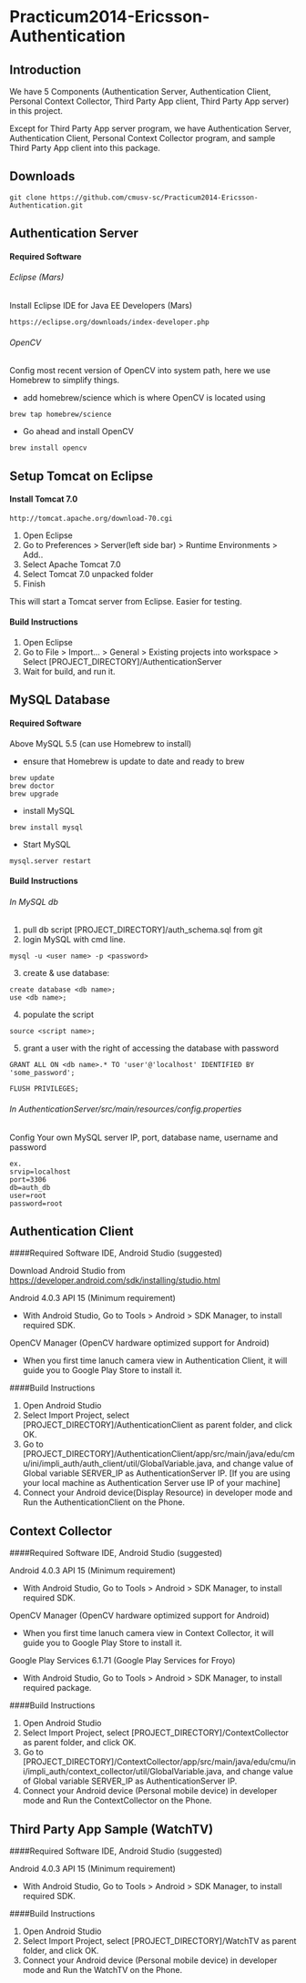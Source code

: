 Practicum2014-Ericsson-Authentication
=====================================

Introduction
------------
We have 5 Components (Authentication Server, Authentication Client, Personal Context Collector, Third Party App client, Third Party App server) in this project.

Except for Third Party App server program, we have Authentication Server, Authentication Client, Personal Context Collector program, and sample Third Party App client into this package.

Downloads
---------
```
git clone https://github.com/cmusv-sc/Practicum2014-Ericsson-Authentication.git
```


Authentication Server
---------------------

#### Required Software

###### Eclipse (Mars) 
Install Eclipse IDE for Java EE Developers (Mars)
```
https://eclipse.org/downloads/index-developer.php
```

###### OpenCV
Config most recent version of OpenCV into system path, here we use Homebrew to simplify things.

- add homebrew/science which is where OpenCV is located using
```
brew tap homebrew/science
```
- Go ahead and install OpenCV
```
brew install opencv
```

## Setup Tomcat on Eclipse

#### Install Tomcat 7.0
```
http://tomcat.apache.org/download-70.cgi
```
1. Open Eclipse
2. Go to Preferences > Server(left side bar) > Runtime Environments > Add..
3. Select Apache Tomcat 7.0
4. Select Tomcat 7.0 unpacked folder
5. Finish

This will start a Tomcat server from Eclipse. Easier for testing.


#### Build Instructions

1. Open Eclipse
2. Go to File > Import... > General > Existing projects into workspace > Select [PROJECT_DIRECTORY]/AuthenticationServer
3. Wait for build, and run it.

MySQL Database
--------------

#### Required Software

Above MySQL 5.5 (can use Homebrew to install)

- ensure that Homebrew is update to date and ready to brew
```
brew update
brew doctor
brew upgrade
```

- install MySQL
```
brew install mysql
```

- Start MySQL
```
mysql.server restart
```
#### Build Instructions

######  In MySQL db
1. pull db script [PROJECT_DIRECTORY]/auth_schema.sql from git
2. login MySQL with cmd line.
```
mysql -u <user name> -p <password>
```
3. create & use database:
```
create database <db name>;
use <db name>;
```
4. populate the script
```
source <script name>;
```
5. grant a user with the right of accessing the database with password
```
GRANT ALL ON <db name>.* TO 'user'@'localhost' IDENTIFIED BY 'some_password';

FLUSH PRIVILEGES;
```
###### In AuthenticationServer/src/main/resources/config.properties

Config Your own MySQL server IP, port, database name, username and password
```
ex.
srvip=localhost
port=3306
db=auth_db
user=root
password=root
```


Authentication Client
---------------------

####Required Software
IDE, Android Studio (suggested)

Download Android Studio from https://developer.android.com/sdk/installing/studio.html

Android 4.0.3 API 15 (Minimum requirement)
- With Android Studio, Go to Tools > Android > SDK Manager, to install required SDK.

OpenCV Manager (OpenCV hardware optimized support for Android)
- When you first time lanuch camera view in Authentication Client, it will guide you to Google Play Store to install it.

####Build Instructions

1. Open Android Studio
2. Select Import Project, select [PROJECT_DIRECTORY]/AuthenticationClient as parent folder, and click OK.
3. Go to [PROJECT_DIRECTORY]/AuthenticationClient/app/src/main/java/edu/cmu/ini/impli_auth/auth_client/util/GlobalVariable.java, and change value of Global variable SERVER_IP as AuthenticationServer IP. [If you are using your local machine as Authentication Server use IP of your machine]
4. Connect your Android device(Display Resource) in developer mode and Run the AuthenticationClient on the Phone.

Context Collector
-----------------

####Required Software
IDE, Android Studio (suggested)

Android 4.0.3 API 15 (Minimum requirement)
- With Android Studio, Go to Tools > Android > SDK Manager, to install required SDK.

OpenCV Manager (OpenCV hardware optimized support for Android)
- When you first time lanuch camera view in Context Collector, it will guide you to Google Play Store to install it.

Google Play Services 6.1.71 (Google Play Services for Froyo)
- With Android Studio, Go to Tools > Android > SDK Manager, to install required package.

####Build Instructions

1. Open Android Studio
2. Select Import Project, select [PROJECT_DIRECTORY]/ContextCollector as parent folder, and click OK.
3. Go to 
[PROJECT_DIRECTORY]/ContextCollector/app/src/main/java/edu/cmu/ini/impli_auth/context_collector/util/GlobalVariable.java, and change value of Global variable SERVER_IP as AuthenticationServer IP. 
4. Connect your Android device (Personal mobile device) in developer mode and Run the ContextCollector on the Phone.

Third Party App Sample (WatchTV)
--------------------------------

####Required Software
IDE, Android Studio (suggested)

Android 4.0.3 API 15 (Minimum requirement)
- With Android Studio, Go to Tools > Android > SDK Manager, to install required SDK.

####Build Instructions

1. Open Android Studio
2. Select Import Project, select [PROJECT_DIRECTORY]/WatchTV as parent folder, and click OK.
3. Connect your Android device (Personal mobile device) in developer mode and Run the WatchTV on the Phone.


